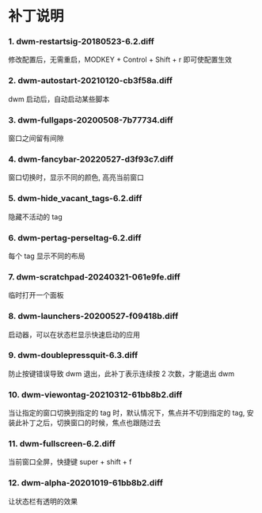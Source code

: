 
# 补丁说明

### 1. dwm-restartsig-20180523-6.2.diff

修改配置后，无需重启，MODKEY + Control + Shift + r 即可使配置生效

### 2. dwm-autostart-20210120-cb3f58a.diff

dwm 启动后，自动启动某些脚本

### 3. dwm-fullgaps-20200508-7b77734.diff

窗口之间留有间隙

### 4. dwm-fancybar-20220527-d3f93c7.diff

窗口切换时，显示不同的颜色, 高亮当前窗口

### 5. dwm-hide_vacant_tags-6.2.diff

隐藏不活动的 tag

### 6. dwm-pertag-perseltag-6.2.diff

每个 tag 显示不同的布局

### 7. dwm-scratchpad-20240321-061e9fe.diff

临时打开一个面板

### 8. dwm-launchers-20200527-f09418b.diff

启动器，可以在状态栏显示快速启动的应用

### 9. dwm-doublepressquit-6.3.diff

防止按键错误导致 dwm 退出，此补丁表示连续按 2 次数，才能退出 dwm

### 10. dwm-viewontag-20210312-61bb8b2.diff

当让指定的窗口切换到指定的 tag 时，默认情况下，焦点并不切到指定的 tag, 
安装此补丁之后，切换窗口的时候，焦点也跟随过去

### 11. dwm-fullscreen-6.2.diff

当前窗口全屏，快捷键 super + shift + f

### 12. dwm-alpha-20201019-61bb8b2.diff

让状态栏有透明的效果

